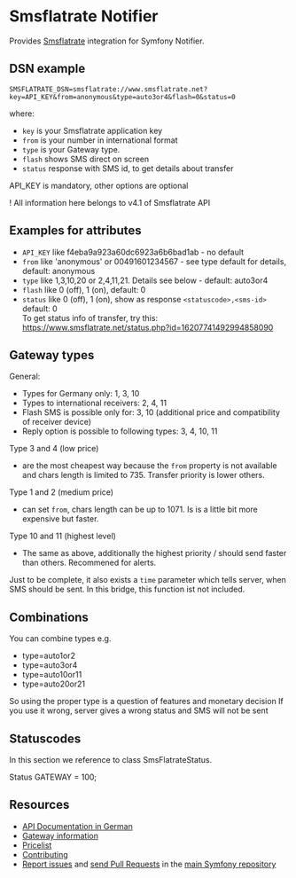 Smsflatrate Notifier
=================

Provides [Smsflatrate](https://smsflatrate.net//) integration for Symfony Notifier.

DSN example
-----------
```
SMSFLATRATE_DSN=smsflatrate://www.smsflatrate.net?key=API_KEY&from=anonymous&type=auto3or4&flash=0&status=0
```
where:
- `key` is your Smsflatrate application key
- `from` is your number in international format
- `type` is your Gateway type. 
- `flash` shows SMS direct on screen
- `status` response with SMS id, to get details about transfer

API_KEY is mandatory, other options are optional

! All information here belongs to v4.1 of Smsflatrate API


Examples for attributes
-----------------------
- `API_KEY` like f4eba9a923a60dc6923a6b6bad1ab - no default
- `from` like 'anonymous' or 00491601234567 - see type default for details, default: anonymous
- `type` like 1,3,10,20 or 2,4,11,21. Details see below - default: auto3or4
- `flash` like 0 (off), 1 (on),  default: 0
- `status` like 0 (off), 1 (on), show as response `<statuscode>,<sms-id>` default: 0<br>
  To get status info of transfer, try this: https://www.smsflatrate.net/status.php?id=16207741492994858090 



Gateway types
-------------
General:
- Types for Germany only: 1, 3, 10
- Types to international receivers: 2, 4, 11
- Flash SMS is possible only for: 3, 10 (additional price and compatibility of receiver device)
- Reply option is possible to following types: 3, 4, 10, 11

Type 3 and 4 (low price) 
* are the most cheapest way because the `from` property is not available and chars length is limited to 735. Transfer priority is lower others. 
 
Type 1 and 2 (medium price)
* can set `from`, chars length can be up to 1071. Is is a little bit more expensive but faster.

Type 10 and 11 (highest level)
* The same as above, additionally the highest priority / should send faster than others. Recommened for alerts.

Just to be complete, it also exists a `time` parameter which tells server, when SMS should be sent.
In this bridge, this function ist not included.

Combinations
------------
You can combine types e.g.  
* type=auto1or2
* type=auto3or4
* type=auto10or11
* type=auto20or21

So using the proper type is a question of features and monetary decision
If you use it wrong, server gives a wrong status and SMS will not be sent

Statuscodes
-----------
In this section we reference to class SmsFlatrateStatus.

Status GATEWAY = 100;

Resources
---------

* [API Documentation in German](http://www.smsflatrate.net/download/schnittstelle.pdf)
* [Gateway information](http://www.smsflatrate.net/download/gateway.pdf)
* [Pricelist](http://www.smsflatrate.net/download/preise_noc.pdf)
* [Contributing](https://symfony.com/doc/current/contributing/index.html)
* [Report issues](https://github.com/symfony/symfony/issues) and
  [send Pull Requests](https://github.com/symfony/symfony/pulls)
  in the [main Symfony repository](https://github.com/symfony/symfony)
